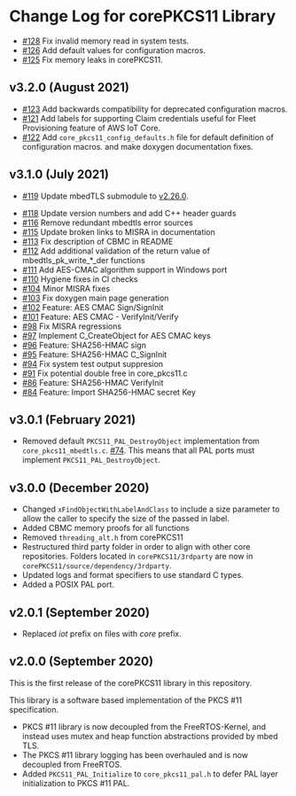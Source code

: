 # Change Log for corePKCS11 Library
- [#128](https://github.com/FreeRTOS/corePKCS11/pull/128) Fix invalid memory read in system tests.
- [#126](https://github.com/FreeRTOS/corePKCS11/pull/126) Add default values for configuration macros.
- [#125](https://github.com/FreeRTOS/corePKCS11/pull/125) Fix memory leaks in corePKCS11.

## v3.2.0 (August 2021)
- [#123](https://github.com/FreeRTOS/corePKCS11/pull/123) Add backwards compatibility for deprecated configuration macros.
- [#121](https://github.com/FreeRTOS/corePKCS11/pull/121) Add labels for supporting Claim credentials useful for Fleet Provisioning feature of AWS IoT Core.
- [#122](https://github.com/FreeRTOS/corePKCS11/pull/122) Add `core_pkcs11_config_defaults.h` file for default definition of configuration macros. and make doxygen documentation fixes.

## v3.1.0 (July 2021)
- [#119](https://github.com/FreeRTOS/corePKCS11/pull/119) Update mbedTLS submodule to [v2.26.0](https://github.com/ARMmbed/mbedtls/tree/v2.26.0).
* [#118](https://github.com/FreeRTOS/corePKCS11/pull/118) Update version numbers and add C++ header guards
* [#116](https://github.com/FreeRTOS/corePKCS11/pull/116) Remove redundant mbedtls error sources
* [#115](https://github.com/FreeRTOS/corePKCS11/pull/115) Update broken links to MISRA in documentation
* [#113](https://github.com/FreeRTOS/corePKCS11/pull/113) Fix description of CBMC in README
* [#112](https://github.com/FreeRTOS/corePKCS11/pull/112) Add additional validation of the return value of mbedtls_pk_write_*_der functions
* [#111](https://github.com/FreeRTOS/corePKCS11/pull/111) Add AES-CMAC algorithm support in Windows port
* [#110](https://github.com/FreeRTOS/corePKCS11/pull/110) Hygiene fixes in CI checks
* [#104](https://github.com/FreeRTOS/corePKCS11/pull/104) Minor MISRA fixes
* [#103](https://github.com/FreeRTOS/corePKCS11/pull/103) Fix doxygen main page generation
* [#102](https://github.com/FreeRTOS/corePKCS11/pull/102) Feature: AES CMAC Sign/SignInit
* [#101](https://github.com/FreeRTOS/corePKCS11/pull/101) Feature: AES CMAC - VerifyInit/Verify
* [#98](https://github.com/FreeRTOS/corePKCS11/pull/98) Fix MISRA regressions
* [#97](https://github.com/FreeRTOS/corePKCS11/pull/97) Implement C_CreateObject for AES CMAC keys
* [#96](https://github.com/FreeRTOS/corePKCS11/pull/96) Feature: SHA256-HMAC sign
* [#95](https://github.com/FreeRTOS/corePKCS11/pull/95) Feature: SHA256-HMAC C_SignInit
* [#94](https://github.com/FreeRTOS/corePKCS11/pull/94) Fix system test output suppresion
* [#91](https://github.com/FreeRTOS/corePKCS11/pull/91) Fix potential double free in core_pkcs11.c
* [#86](https://github.com/FreeRTOS/corePKCS11/pull/86) Feature: SHA256-HMAC VerifyInit
* [#84](https://github.com/FreeRTOS/corePKCS11/pull/84) Feature: Import SHA256-HMAC secret Key

## v3.0.1 (February 2021)
* Removed default `PKCS11_PAL_DestroyObject` implementation from `core_pkcs11_mbedtls.c`. [#74](https://github.com/FreeRTOS/corePKCS11/pull/74). This means that all PAL ports must implement `PKCS11_PAL_DestroyObject`.

## v3.0.0 (December 2020)
* Changed `xFindObjectWithLabelAndClass` to include a size parameter to allow the caller to specify the size of the passed in label.
* Added CBMC memory proofs for all functions
* Removed `threading_alt.h` from corePKCS11
* Restructured third party folder in order to align with other core repositories. Folders located in `corePKCS11/3rdparty` are now in `corePKCS11/source/dependency/3rdparty`.
* Updated logs and format specifiers to use standard C types.
* Added a POSIX PAL port.

## v2.0.1 (September 2020)
* Replaced *iot* prefix on files with *core* prefix.

## v2.0.0 (September 2020)
This is the first release of the corePKCS11 library in this repository.

This library is a software based implementation of the PKCS #11 specification.

* PKCS #11 library is now decoupled from the FreeRTOS-Kernel, and instead uses mutex and heap function abstractions provided by mbed TLS.
* The PKCS #11 library logging has been overhauled and is now decoupled from FreeRTOS.
* Added `PKCS11_PAL_Initialize` to `core_pkcs11_pal.h` to defer PAL layer initialization to PKCS #11 PAL.
